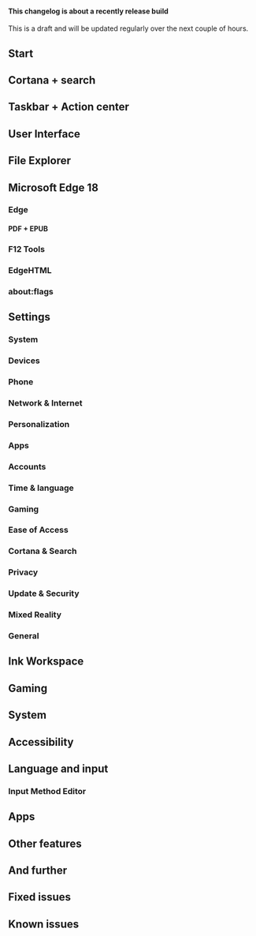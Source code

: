 <div class="alert alert-warning text-center">
    <h4 class="alert-heading"><i class="fal fa-fw fa-exclamation-triangle"></i> This changelog is about a recently release build</h4>
    This is a draft and will be updated regularly over the next couple of hours.
</div>

## Start

## Cortana + search

## Taskbar + Action center

## User Interface

## File Explorer

## Microsoft Edge 18
### Edge

#### PDF + EPUB

### F12 Tools

### EdgeHTML

### about:flags

## Settings
### System

### Devices

### Phone

### Network & Internet

### Personalization

### Apps

### Accounts

### Time & language

### Gaming

### Ease of Access

### Cortana & Search

### Privacy

### Update & Security

### Mixed Reality

### General

## Ink Workspace

## Gaming

## System

## Accessibility

## Language and input
### Input Method Editor

## Apps

## Other features

## And further

## Fixed issues

## Known issues